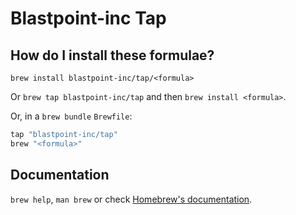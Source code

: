 # Blastpoint-inc Tap

## How do I install these formulae?

`brew install blastpoint-inc/tap/<formula>`

Or `brew tap blastpoint-inc/tap` and then `brew install <formula>`.

Or, in a `brew bundle` `Brewfile`:

```ruby
tap "blastpoint-inc/tap"
brew "<formula>"
```

## Documentation

`brew help`, `man brew` or check [Homebrew's documentation](https://docs.brew.sh).
